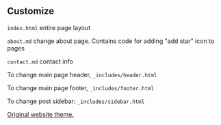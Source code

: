 ## Customize

``index.html`` entire page layout

``about.md`` change about page.  Contains code for adding "add star" icon to pages

``contact.md`` contact info

To change main page header, ``_includes/header.html`` 

To change main page footer, ``_includes/footer.html`` 

To change post sidebar: ``_includes/sidebar.html``




[Original website theme.](https://github.com/sharu725/cards)